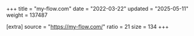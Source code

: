 +++
title = "my-flow.com"
date = "2022-03-22"
updated = "2025-05-11"
weight = 137487

[extra]
source = "https://my-flow.com/"
ratio = 21
size = 134
+++
